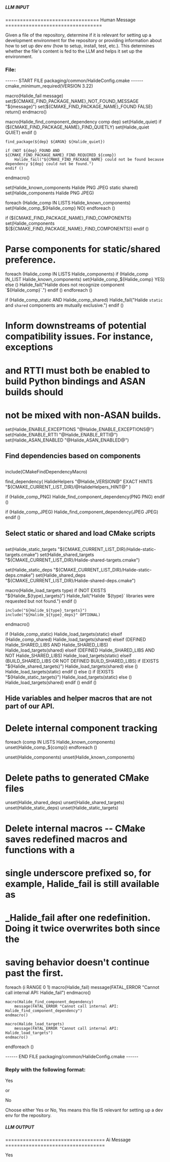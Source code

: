 ##### LLM INPUT #####
================================ Human Message =================================

Given a file of the repository, determine if it is relevant for setting up a development environment for the repository or providing information about how to set up dev env (how to setup, install, test, etc.). This determines whether the file's content is fed to the LLM and helps it set up the environment.

### File:
------ START FILE packaging/common/HalideConfig.cmake ------
cmake_minimum_required(VERSION 3.22)

macro(Halide_fail message)
    set(${CMAKE_FIND_PACKAGE_NAME}_NOT_FOUND_MESSAGE "${message}")
    set(${CMAKE_FIND_PACKAGE_NAME}_FOUND FALSE)
    return()
endmacro()

macro(Halide_find_component_dependency comp dep)
    set(Halide_quiet)
    if (${CMAKE_FIND_PACKAGE_NAME}_FIND_QUIETLY)
        set(Halide_quiet QUIET)
    endif ()

    find_package(${dep} ${ARGN} ${Halide_quiet})

    if (NOT ${dep}_FOUND AND ${CMAKE_FIND_PACKAGE_NAME}_FIND_REQUIRED_${comp})
        Halide_fail("${CMAKE_FIND_PACKAGE_NAME} could not be found because dependency ${dep} could not be found.")
    endif ()
endmacro()

set(Halide_known_components Halide PNG JPEG static shared)
set(Halide_components Halide PNG JPEG)

foreach (Halide_comp IN LISTS Halide_known_components)
    set(Halide_comp_${Halide_comp} NO)
endforeach ()

if (${CMAKE_FIND_PACKAGE_NAME}_FIND_COMPONENTS)
    set(Halide_components ${${CMAKE_FIND_PACKAGE_NAME}_FIND_COMPONENTS})
endif ()

# Parse components for static/shared preference.
foreach (Halide_comp IN LISTS Halide_components)
    if (Halide_comp IN_LIST Halide_known_components)
        set(Halide_comp_${Halide_comp} YES)
    else ()
        Halide_fail("Halide does not recognize component `${Halide_comp}`.")
    endif ()
endforeach ()

if (Halide_comp_static AND Halide_comp_shared)
    Halide_fail("Halide `static` and `shared` components are mutually exclusive.")
endif ()

# Inform downstreams of potential compatibility issues. For instance, exceptions
# and RTTI must both be enabled to build Python bindings and ASAN builds should
# not be mixed with non-ASAN builds.
set(Halide_ENABLE_EXCEPTIONS "@Halide_ENABLE_EXCEPTIONS@")
set(Halide_ENABLE_RTTI "@Halide_ENABLE_RTTI@")
set(Halide_ASAN_ENABLED "@Halide_ASAN_ENABLED@")

##
## Find dependencies based on components
##

include(CMakeFindDependencyMacro)

find_dependency(
    HalideHelpers "@Halide_VERSION@" EXACT
    HINTS "${CMAKE_CURRENT_LIST_DIR}/@HalideHelpers_HINT@"
)

if (Halide_comp_PNG)
    Halide_find_component_dependency(PNG PNG)
endif ()

if (Halide_comp_JPEG)
    Halide_find_component_dependency(JPEG JPEG)
endif ()

##
## Select static or shared and load CMake scripts
##

set(Halide_static_targets "${CMAKE_CURRENT_LIST_DIR}/Halide-static-targets.cmake")
set(Halide_shared_targets "${CMAKE_CURRENT_LIST_DIR}/Halide-shared-targets.cmake")

set(Halide_static_deps "${CMAKE_CURRENT_LIST_DIR}/Halide-static-deps.cmake")
set(Halide_shared_deps "${CMAKE_CURRENT_LIST_DIR}/Halide-shared-deps.cmake")

macro(Halide_load_targets type)
    if (NOT EXISTS "${Halide_${type}_targets}")
        Halide_fail("Halide `${type}` libraries were requested but not found.")
    endif ()

    include("${Halide_${type}_targets}")
    include("${Halide_${type}_deps}" OPTIONAL)
endmacro()

if (Halide_comp_static)
    Halide_load_targets(static)
elseif (Halide_comp_shared)
    Halide_load_targets(shared)
elseif (DEFINED Halide_SHARED_LIBS AND Halide_SHARED_LIBS)
    Halide_load_targets(shared)
elseif (DEFINED Halide_SHARED_LIBS AND NOT Halide_SHARED_LIBS)
    Halide_load_targets(static)
elseif (BUILD_SHARED_LIBS OR NOT DEFINED BUILD_SHARED_LIBS)
    if (EXISTS "${Halide_shared_targets}")
        Halide_load_targets(shared)
    else ()
        Halide_load_targets(static)
    endif ()
else ()
    if (EXISTS "${Halide_static_targets}")
        Halide_load_targets(static)
    else ()
        Halide_load_targets(shared)
    endif ()
endif ()

## Hide variables and helper macros that are not part of our API.

# Delete internal component tracking
foreach (comp IN LISTS Halide_known_components)
  unset(Halide_comp_${comp})
endforeach ()

unset(Halide_components)
unset(Halide_known_components)

# Delete paths to generated CMake files
unset(Halide_shared_deps)
unset(Halide_shared_targets)
unset(Halide_static_deps)
unset(Halide_static_targets)

# Delete internal macros -- CMake saves redefined macros and functions with a
# single underscore prefixed so, for example, Halide_fail is still available as
# _Halide_fail after one redefinition. Doing it twice overwrites both since the
# saving behavior doesn't continue past the first.
foreach (i RANGE 0 1)
    macro(Halide_fail)
        message(FATAL_ERROR "Cannot call internal API: Halide_fail")
    endmacro()

    macro(Halide_find_component_dependency)
        message(FATAL_ERROR "Cannot call internal API: Halide_find_component_dependency")
    endmacro()

    macro(Halide_load_targets)
        message(FATAL_ERROR "Cannot call internal API: Halide_load_targets")
    endmacro()
endforeach ()

------ END FILE packaging/common/HalideConfig.cmake ------

### Reply with the following format:

<rel>Yes</rel>

or

<rel>No</rel>

Choose either Yes or No, Yes means this file IS relevant for setting up a dev env for the repository.

##### LLM OUTPUT #####
================================== Ai Message ==================================

<rel>Yes</rel>